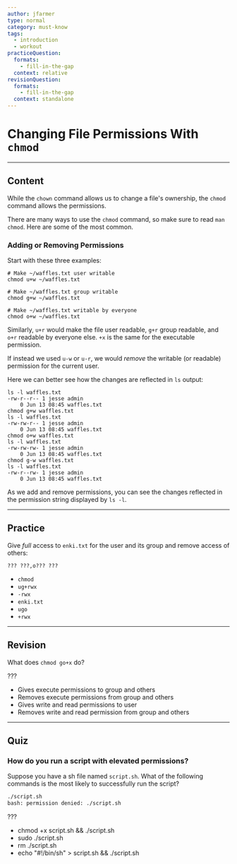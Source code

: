 ```yaml
---
author: jfarmer
type: normal
category: must-know
tags:
  - introduction
  - workout
practiceQuestion:
  formats:
    - fill-in-the-gap
  context: relative
revisionQuestion:
  formats:
    - fill-in-the-gap
  context: standalone
---
```


# Changing File Permissions With `chmod`


---

## Content

While the `chown` command allows us to change a file's ownership, the `chmod` command allows the permissions.

There are many ways to use the `chmod` command, so make sure to read `man chmod`.  Here are some of the most common.

### Adding or Removing Permissions

Start with these three examples:

```shell
# Make ~/waffles.txt user writable
chmod u+w ~/waffles.txt

# Make ~/waffles.txt group writable
chmod g+w ~/waffles.txt

# Make ~/waffles.txt writable by everyone
chmod o+w ~/waffles.txt
```

Similarly, `u+r` would make the file user readable, `g+r` group readable, and `o+r` readable by everyone else.  `+x` is the same for the executable permission.

If instead we used `u-w` or `u-r`, we would *remove* the writable (or readable) permission for the current user.

Here we can better see how the changes are reflected in `ls` output:

```shell
ls -l waffles.txt
-rw-r--r-- 1 jesse admin
    0 Jun 13 08:45 waffles.txt
chmod g+w waffles.txt
ls -l waffles.txt
-rw-rw-r-- 1 jesse admin
    0 Jun 13 08:45 waffles.txt
chmod o+w waffles.txt
ls -l waffles.txt
-rw-rw-rw- 1 jesse admin
    0 Jun 13 08:45 waffles.txt
chmod g-w waffles.txt
ls -l waffles.txt
-rw-r--rw- 1 jesse admin
    0 Jun 13 08:45 waffles.txt
```

As we add and remove permissions, you can see the changes reflected in the permission string displayed by `ls -l`.


---

## Practice

Give *full* access to `enki.txt` for the user and its group and remove access of others:

```plain-text
??? ???,o??? ???
```

- `chmod`
- `ug+rwx`
- `-rwx`
- `enki.txt`
- `ugo`
- `+rwx`


---

## Revision

What does `chmod go+x` do?

???

- Gives execute permissions to group and others
- Removes execute permissions from group and others
- Gives write and read permissions to user
- Removes write and read permission from group and others


---

## Quiz

### How do you run a script with elevated permissions?


Suppose you have a sh file named `script.sh`.
What of the following commands is the most
likely to successfully run the script?

```bash
./script.sh
bash: permission denied: ./script.sh
```

 ???

- chmod +x script.sh && ./script.sh
- sudo ./script.sh
- rm ./script.sh
- echo "#!/bin/sh" > script.sh && ./script.sh
